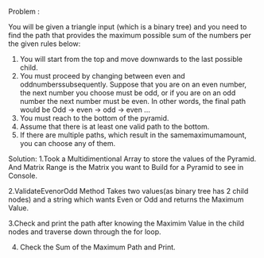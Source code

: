 Problem :

You will be given a triangle input (which is a binary tree) and you need to find the path that provides
the maximum possible sum of the numbers per the given rules below:
1. You will start from the top and move downwards to the last possible child.
2. You must proceed by changing between even and oddnumberssubsequently. Suppose that
you are on an even number, the next number you choose must be odd, or if you are on an
odd number the next number must be even. In other words, the final path would be
Odd -> even -> odd -> even ...
3. You must reach to the bottom of the pyramid.
4. Assume that there is at least one valid path to the bottom.
5. If there are multiple paths, which result in the samemaximumamount, you can choose any
of them.


Solution:
1.Took a Multidimentional Array to store the values of the Pyramid. And Matrix Range is the Matrix you want to Build for a Pyramid to see in Console.

2.ValidateEvenorOdd Method Takes two values(as binary tree has 2 child nodes) and a string which wants Even or Odd and returns the Maximum Value.

3.Check and print the path after knowing the Maximim Value in the child nodes and traverse down through the for loop.

4. Check the Sum of the Maximum Path and Print.
